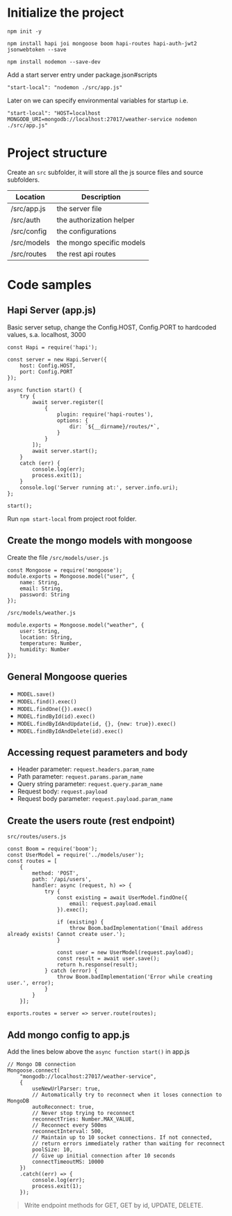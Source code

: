 # Initialize the project
`npm init -y`

`npm install hapi joi mongoose boom hapi-routes hapi-auth-jwt2 jsonwebtoken --save`

`npm install nodemon --save-dev`

Add a start server entry under package.json#scripts

`"start-local": "nodemon ./src/app.js"`


Later on we can specify environmental variables for startup i.e. 

`"start-local": "HOST=localhost MONGODB_URI=mongodb://localhost:27017/weather-service nodemon ./src/app.js"`


# Project structure
Create an `src` subfolder, it will store all the js source files and source subfolders.

|Location|Description|
|---|---|
|/src/app.js|the server file|
|/src/auth|the authorization helper|
|/src/config|the configurations|
|/src/models|the mongo specific models|
|/src/routes|the rest api routes|

# Code samples
## Hapi Server (app.js)

Basic server setup, change the Config.HOST, Config.PORT to hardcoded values, s.a. localhost, 3000
```
const Hapi = require('hapi');

const server = new Hapi.Server({  
    host: Config.HOST,
    port: Config.PORT
});  

async function start() { 
    try {
        await server.register([
            {
                plugin: require('hapi-routes'),
                options: {
                    dir: `${__dirname}/routes/*`,
                }
            }
        ]);
        await server.start();
    }
    catch (err) {
        console.log(err);
        process.exit(1);
    }
    console.log('Server running at:', server.info.uri);
};

start();
```
Run `npm start-local` from project root folder.

## Create the mongo models with mongoose
Create the file `/src/models/user.js`
```
const Mongoose = require('mongoose'); 
module.exports = Mongoose.model("user", {
    name: String,
    email: String,
    password: String 
});
```
   
`/src/models/weather.js`
```
module.exports = Mongoose.model("weather", {
    user: String,
    location: String,
    temperature: Number,
    humidity: Number
});
```

## General Mongoose queries
* `MODEL.save()`
* `MODEL.find().exec()`
* `MODEL.findOne({}).exec()`
* `MODEL.findById(id).exec()`
* `MODEL.findByIdAndUpdate(id, {}, {new: true}).exec()`
* `MODEL.findByIdAndDelete(id).exec()`

## Accessing request parameters and body
* Header parameter: `request.headers.param_name`
* Path parameter: `request.params.param_name`
* Query string parameter: `request.query.param_name`
* Request body: `request.payload`
* Request body parameter: `request.payload.param_name`

## Create the users route (rest endpoint)
`src/routes/users.js`

```
const Boom = require('boom');  
const UserModel = require('../models/user');
const routes = [
    {
        method: 'POST',
        path: '/api/users',
        handler: async (request, h) => {
            try {
                const existing = await UserModel.findOne({
                    email: request.payload.email
                }).exec();

                if (existing) {
                    throw Boom.badImplementation('Email address already exists! Cannot create user.');    
                }

                const user = new UserModel(request.payload);
                const result = await user.save();
                return h.response(result);
            } catch (error) {
                throw Boom.badImplementation('Error while creating user.', error);
            }
        }
    }];

exports.routes = server => server.route(routes);
```

## Add mongo config to app.js
Add the lines below above the `async function start()` in app.js
```
// Mongo DB connection
Mongoose.connect(
    "mongodb://localhost:27017/weather-service", 
    { 
        useNewUrlParser: true,
        // Automatically try to reconnect when it loses connection to MongoDB
        autoReconnect: true,
        // Never stop trying to reconnect
        reconnectTries: Number.MAX_VALUE,
        // Reconnect every 500ms
        reconnectInterval: 500,
        // Maintain up to 10 socket connections. If not connected,
        // return errors immediately rather than waiting for reconnect
        poolSize: 10,
        // Give up initial connection after 10 seconds
        connectTimeoutMS: 10000
    })
    .catch((err) => {
        console.log(err);
        process.exit(1);
    });
```   

> Write endpoint methods for GET, GET by id, UPDATE, DELETE.
